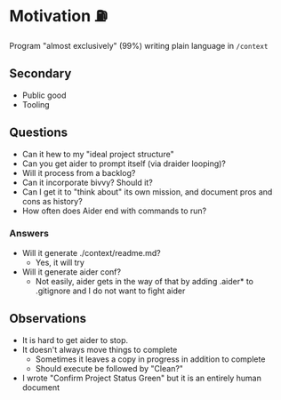 # Motivation ⛽️

Program "almost exclusively" (99%) writing plain language in `/context`

## Secondary

* Public good
* Tooling

## Questions

* Can it hew to my "ideal project structure"
* Can you get aider to prompt itself (via draider looping)?
* Will it process from a backlog?
* Can it incorporate bivvy? Should it?
* Can I get it to "think about" its own mission, and document pros and cons as history?
* How often does Aider end with commands to run?

### Answers

* Will it generate ./context/readme.md?
  * Yes, it will try
* Will it generate aider conf?
  * Not easily, aider gets in the way of that by adding .aider* to .gitignore and I do not want to fight aider

## Observations

* It is hard to get aider to stop.
* It doesn't always move things to complete
  * Sometimes it leaves a copy in progress in addition to complete
  * Should execute be followed by "Clean?"
* I wrote "Confirm Project Status Green" but it is an entirely human document
